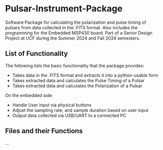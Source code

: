 # Pulsar-Instrument-Package
Software Package for calculating the polarization and pulse timing of pulsars from data collected in the .FITS format.
Also includes the programming for the Embedded MSP430 board.
Part of a Senior Design Project at UCF during the Summer 2024 and Fall 2024 semesters.

## List of Functionality
The following lists the basic functionality that the package provides:
- Takes data in the .FITS format and extracts it into a python-usable form
- Takes extracted data and calculates the Pulse Timing of a Pulsar
- Takes extracted data and calculates the Polarization of a Pulsar

On the embedded side:
- Handle User input via physical buttons
- Adjust the sampling rate, and sample duration based on user input
- Output data collected via USB/UART to a connected PC


## Files and their Functions
...
